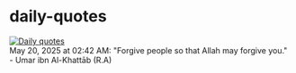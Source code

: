# daily-quotes
[![Daily quotes](https://github.com/ceepu8/daily-quotes/actions/workflows/daily-quote.yml/badge.svg)](https://github.com/ceepu8/daily-quotes/actions/workflows/daily-quote.yml)<br/>
May 20, 2025 at 02:42 AM: "Forgive people so that Allah may forgive you." - Umar ibn Al-Khattāb (R.A)
